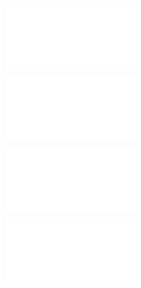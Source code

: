 ![@](steps/_.3eb68380.md)

![@](steps/_.fa3ad648.md)

![@](steps/Concept.06b4719e.md)

![@](steps/prompt.81c24379.md)